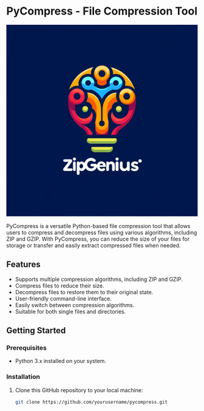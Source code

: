# PyCompress - File Compression Tool

![ZipGenius Logo](logo.png)

PyCompress is a versatile Python-based file compression tool that allows users to compress and decompress files using various algorithms, including ZIP and GZIP. With PyCompress, you can reduce the size of your files for storage or transfer and easily extract compressed files when needed.

## Features

- Supports multiple compression algorithms, including ZIP and GZIP.
- Compress files to reduce their size.
- Decompress files to restore them to their original state.
- User-friendly command-line interface.
- Easily switch between compression algorithms.
- Suitable for both single files and directories.

## Getting Started

### Prerequisites

- Python 3.x installed on your system.

### Installation

1. Clone this GitHub repository to your local machine:

   ```bash
   git clone https://github.com/yourusername/pycompress.git

